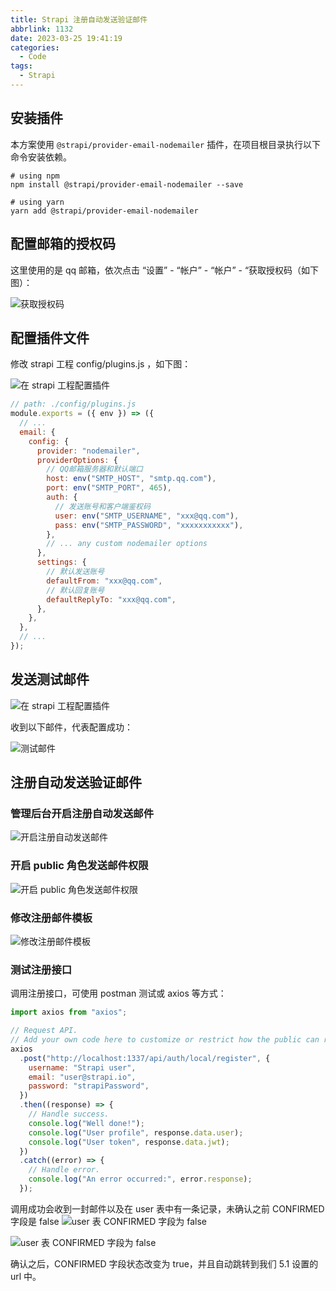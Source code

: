 ```yaml
---
title: Strapi 注册自动发送验证邮件
abbrlink: 1132
date: 2023-03-25 19:41:19
categories:
  - Code
tags:
  - Strapi
---
```


## 安装插件

本方案使用 `@strapi/provider-email-nodemailer` 插件，在项目根目录执行以下命令安装依赖。

```shell
# using npm
npm install @strapi/provider-email-nodemailer --save

# using yarn
yarn add @strapi/provider-email-nodemailer
```

## 配置邮箱的授权码

这里使用的是 qq 邮箱，依次点击 “设置” - “帐户” - “帐户” - “获取授权码（如下图）：

![获取授权码](/images/1132-1.jpg)

## 配置插件文件

修改 strapi 工程 config/plugins.js ，如下图：

![在 strapi 工程配置插件](/images/1132-2.jpg)

```js
// path: ./config/plugins.js
module.exports = ({ env }) => ({
  // ...
  email: {
    config: {
      provider: "nodemailer",
      providerOptions: {
        // QQ邮箱服务器和默认端口
        host: env("SMTP_HOST", "smtp.qq.com"),
        port: env("SMTP_PORT", 465),
        auth: {
          // 发送账号和客户端鉴权码
          user: env("SMTP_USERNAME", "xxx@qq.com"),
          pass: env("SMTP_PASSWORD", "xxxxxxxxxxx"),
        },
        // ... any custom nodemailer options
      },
      settings: {
        // 默认发送账号
        defaultFrom: "xxx@qq.com",
        // 默认回复账号
        defaultReplyTo: "xxx@qq.com",
      },
    },
  },
  // ...
});
```

## 发送测试邮件

![在 strapi 工程配置插件](/images/1132-3.jpg)

收到以下邮件，代表配置成功：

![测试邮件](/images/1132-4.jpg)

## 注册自动发送验证邮件

### 管理后台开启注册自动发送邮件

![开启注册自动发送邮件](/images/1132-5.jpg)

### 开启 public 角色发送邮件权限

![开启 public 角色发送邮件权限](/images/1132-6.jpg)

### 修改注册邮件模板

![修改注册邮件模板](/images/1132-7.jpg)

### 测试注册接口

调用注册接口，可使用 postman 测试或 axios 等方式：

```js
import axios from "axios";

// Request API.
// Add your own code here to customize or restrict how the public can register new users.
axios
  .post("http://localhost:1337/api/auth/local/register", {
    username: "Strapi user",
    email: "user@strapi.io",
    password: "strapiPassword",
  })
  .then((response) => {
    // Handle success.
    console.log("Well done!");
    console.log("User profile", response.data.user);
    console.log("User token", response.data.jwt);
  })
  .catch((error) => {
    // Handle error.
    console.log("An error occurred:", error.response);
  });
```

调用成功会收到一封邮件以及在 user 表中有一条记录，未确认之前 CONFIRMED 字段是 false
![user 表 CONFIRMED 字段为 false](/images/1132-8.jpg)

![user 表 CONFIRMED 字段为 false](/images/1132-9.jpg)

确认之后，CONFIRMED 字段状态改变为 true，并且自动跳转到我们 5.1 设置的 url 中。
